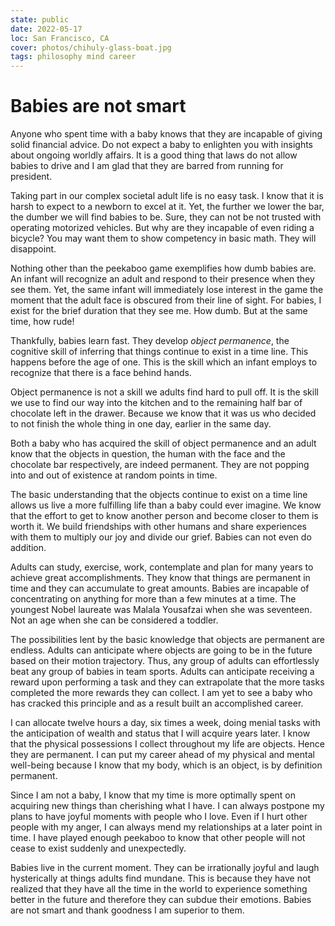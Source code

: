 ```yaml
---
state: public
date: 2022-05-17
loc: San Francisco, CA
cover: photos/chihuly-glass-boat.jpg
tags: philosophy mind career
---
```


# Babies are not smart

Anyone who spent time with a baby knows that they are incapable of giving solid financial advice. Do not expect a baby to enlighten you with insights about ongoing worldly affairs. It is a good thing that laws do not allow babies to drive and I am glad that they are barred from running for president.

Taking part in our complex societal adult life is no easy task. I know that it is harsh to expect to a newborn to excel at it. Yet, the further we lower the bar, the dumber we will find babies to be. Sure, they can not be not trusted with operating motorized vehicles. But why are they incapable of even riding a bicycle? You may want them to show competency in basic math. They will disappoint.

Nothing other than the peekaboo game exemplifies how dumb babies are. An infant will recognize an adult and respond to their presence when they see them. Yet, the same infant will immediately lose interest in the game the moment that the adult face is obscured from their line of sight. For babies, I exist for the brief duration that they see me. How dumb. But at the same time, how rude!

Thankfully, babies learn fast. They develop *object permanence*, the cognitive skill of inferring that things continue to exist in a time line. This happens before the age of one. This is the skill which an infant employs to recognize that there is a face behind hands.

Object permanence is not a skill we adults find hard to pull off. It is the skill we use to find our way into the kitchen and to the remaining half bar of chocolate left in the drawer. Because we know that it was us who decided to not finish the whole thing in one day, earlier in the same day.

Both a baby who has acquired the skill of object permanence and an adult know that the objects in question, the human with the face and the chocolate bar respectively, are indeed permanent. They are not popping into and out of existence at random points in time.

The basic understanding that the objects continue to exist on a time line allows us live a more fulfilling life than a baby could ever imagine. We know that the effort to get to know another person and become closer to them is worth it. We build friendships with other humans and share experiences with them to multiply our joy and divide our grief. Babies can not even do addition.

Adults can study, exercise, work, contemplate and plan for many years to achieve great accomplishments. They know that things are permanent in time and they can accumulate to great amounts. Babies are incapable of concentrating on anything for more than a few minutes at a time. The youngest Nobel laureate was Malala Yousafzai when she was seventeen. Not an age when she can be considered a toddler.

The possibilities lent by the basic knowledge that objects are permanent are endless. Adults can anticipate where objects are going to be in the future based on their motion trajectory. Thus, any group of adults can effortlessly beat any group of babies in team sports. Adults can anticipate receiving a reward upon performing a task and they can extrapolate that the more tasks completed the more rewards they can collect. I am yet to see a baby who has cracked this principle and as a result built an accomplished career.

I can allocate twelve hours a day, six times a week, doing menial tasks with the anticipation of wealth and status that I will acquire years later. I know that the physical possessions I collect throughout my life are objects. Hence they are permanent. I can put my career ahead of my physical and mental well-being because I know that my body, which is an object, is by definition permanent.

Since I am not a baby, I know that my time is more optimally spent on acquiring new things than cherishing what I have. I can always postpone my plans to have joyful moments with people who I love. Even if I hurt other people with my anger, I can always mend my relationships at a later point in time. I have played enough peekaboo to know that other people will not cease to exist suddenly and unexpectedly.

Babies live in the current moment. They can be irrationally joyful and laugh hysterically at things adults find mundane. This is because they have not realized that they have all the time in the world to experience something better in the future and therefore they can subdue their emotions. Babies are not smart and thank goodness I am superior to them.